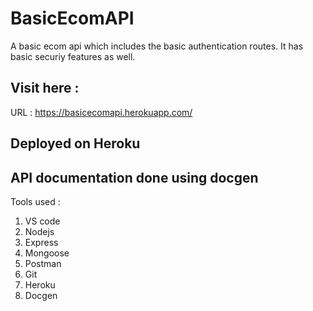 # BasicEcomAPI
A basic ecom api which includes the basic authentication routes. It has basic securiy features as well. 

## Visit here :
URL : https://basicecomapi.herokuapp.com/

## Deployed on Heroku 
## API documentation done using docgen

Tools used :
1. VS code
2. Nodejs
3. Express
4. Mongoose
5. Postman
6. Git
7. Heroku
8. Docgen

